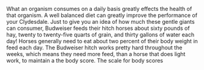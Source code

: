 What an organism consumes on a daily basis greatly effects the health of that organism. A well balanced diet can greatly improve the performance of your Clydesdale. Just to give you an idea of how much these gentle giants can consumer, Budweiser feeds their hitch horses about sixty pounds of hay, twenty to twenty-five quarts of grain, and thirty gallons of water each day! Horses generally need to eat about two percent of their body weight in feed each day.  The Budweiser hitch works pretty hard throughout the weeks, which means they need more feed, than a horse that does light work, to maintain a the body score. The scale for body scores 
